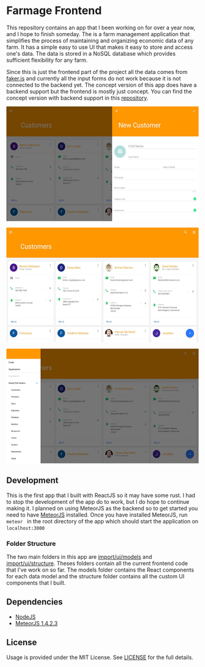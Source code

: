 # Farmage Frontend

This repository contains an app that I been working on for over a year now, and I hope to finish someday. The is a farm management application that simplifies the process of maintaining and organizing economic data of any farm. It has a simple easy to use UI that makes it easy to store and access one's data. The data is stored in a NoSQL database which provides sufficient flexibility for any farm.

Since this is just the frontend part of the project all the data comes from [faker.js](https://github.com/marak/Faker.js/) and currently all the input forms do not work because it is not connected to the backend yet. The concept version of this app does have a backend support but the frontend is mostly just concept. You can find the concept version with backend support in this [repository](https://github.com/Phaze1D/Farmage-Concept).

<p align="center">
<img src="readme_imgs/screenshot1.jpg" height="300px"/>
</p>

<p align="center">
<img src="readme_imgs/screenshot2.jpg" height="300px"/>
</p>

<p align="center">
<img src="readme_imgs/screenshot3.jpg" height="300px"/>
</p>


## Development
This is the first app that I built with ReactJS so it may have some rust. I had to stop the development of the app do to work, but I do hope to continue making it. I planned on using MeteorJS as the backend so to get started you need to have [MeteorJS](https://www.meteor.com/) installed. Once you have installed MeteorJS, run `meteor ` in the root directory of the app which should start the application on `localhost:3000`

### Folder Structure
The two main folders in this app are [import/ui/models](import/ui/models) and [import/ui/structure](import/ui/structure). Theses folders contain all the current frontend code that I've work on so far. The models folder contains the React components for each data model and the structure folder contains all the custom UI components that I built.


## Dependencies
* [NodeJS](https://nodejs.org)
* [MeteorJS 1.4.2.3](https://www.meteor.com/)

## License
Usage is provided under the MIT License. See [LICENSE](LICENSE) for the full details.
